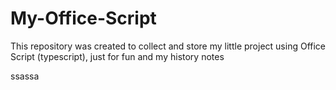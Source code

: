 # My-Office-Script

This repository was created to collect and store my little project using Office Script (typescript), just for fun and my history notes

ssassa